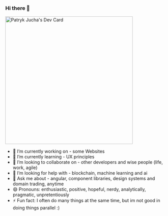 ### Hi there 👋

<a href="https://app.daily.dev/pajuka"><img src="https://api.daily.dev/devcards/54dc1fb780ad4d749398755b044b7a23.png?r=f1g" width="400" alt="Patryk Jucha's Dev Card"/></a>

- 🔭 I’m currently working on - some Websites
- 🌱 I’m currently learning - UX principles
- 👯 I’m looking to collaborate on - other developers and wise people (life, work, agile)
- 🤔 I’m looking for help with - blockchain, machine learning and ai
- 💬 Ask me about - angular, component libraries, design systems and domain trading, anytime
- 😄 Pronouns: enthusiastic, positive, hopeful, nerdy, analytically, pragmatic, unpretentiously
- ⚡ Fun fact: I often do many things at the same time, but im not good in doing things parallel :)
